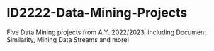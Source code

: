 # ID2222-Data-Mining-Projects
Five Data Mining projects from A.Y. 2022/2023, including Document Similarity, Mining Data Streams and more!
